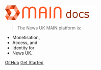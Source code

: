 <!-- _coverpage.md -->

![logo](_media/logo.png)


> The News UK MAIN platform is:
- Monetisation,
- Access, and 
- Identity for
- News UK.

[GitHub](https://github.com/newscorp-ghfb/ncu-main)
[Get Started](whatismain)